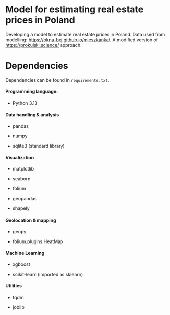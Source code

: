 # Model for estimating real estate prices in Poland

Developing a model to estimate real estate prices in Poland. Data used from modelling: https://okna-bej.github.io/mieszkanka/.
A modified version of https://prokulski.science/ approach. 


# Dependencies

Dependencies can be found in ``requirements.txt``.
#### Programming language:
- Python 3.13

#### Data handling & analysis

- pandas

- numpy

- sqlite3 (standard library)

#### Visualization

- matplotlib

- seaborn

- folium

- geopandas

- shapely

#### Geolocation & mapping

- geopy

- folium.plugins.HeatMap

#### Machine Learning

- xgboost

- scikit-learn (imported as sklearn)

#### Utilities

- tqdm

- joblib